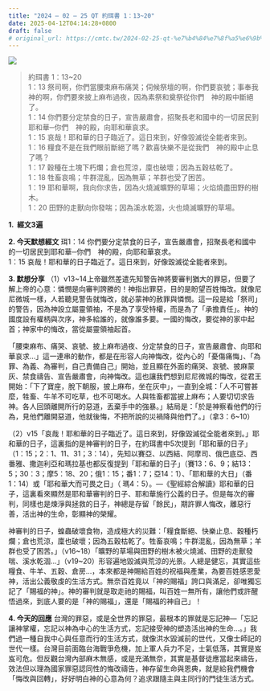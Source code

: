 ```yaml
---
title: "2024 – 02 – 25 QT 約珥書 1：13~20"
date: 2025-04-12T04:14:28+0800
draft: false
# original_url: https://cmtc.tw/2024-02-25-qt-%e7%b4%84%e7%8f%a5%e6%9b%b8-1%ef%bc%9a1320
---
```


![](/images/qt.jpg)
> 約珥書 1：13\~20  
> 1：13 祭司啊，你們當腰束麻布痛哭；伺候祭壇的啊，你們要哀號；事奉我　神的啊，你們要來披上麻布過夜，因為素祭和奠祭從你們　神的殿中斷絕了。  
> 1：14 你們要分定禁食的日子，宣告嚴肅會，招聚長老和國中的一切居民到耶和華─你們　神的殿，向耶和華哀求。  
> 1：15 哀哉！耶和華的日子臨近了。這日來到，好像毀滅從全能者來到。  
> 1：16 糧食不是在我們眼前斷絕了嗎？歡喜快樂不是從我們　神的殿中止息了嗎？  
> 1：17 穀種在土塊下朽爛；倉也荒涼，廩也破壞；因為五穀枯乾了。  
> 1：18 牲畜哀鳴；牛群混亂，因為無草；羊群也受了困苦。  
> 1：19 耶和華啊，我向你求告，因為火燒滅曠野的草場；火焰燒盡田野的樹木。  
> 1：20 田野的走獸向你發喘；因為溪水乾涸，火也燒滅曠野的草場。

**1.  經文3遍**

**2. 今天默想經文**
珥1：14 你們要分定禁食的日子，宣告嚴肅會，招聚長老和國中的一切居民到耶和華─你們　神的殿，向耶和華哀求。  
1：15 哀哉！耶和華的日子臨近了。這日來到，好像毀滅從全能者來到。

**3. 默想分享**
（1）v13\~14上帝雖然差遣先知警告神將要審判猶大的罪惡，但要了解上帝的心意：憐憫是向審判誇勝的！神指出罪惡，目的是盼望百姓悔改。就像尼尼微城一樣，人若聽見警告就悔改，就必蒙神的赦罪與憐憫。這一段是給「祭司」的警告，因為神設立屬靈領袖，不是為了享受特權，而是為了「承擔責任」。神的國度設有權柄與次序，神多給誰的，就像誰多要。一國的悔改，要從神的家中起首；神家中的悔改，當從屬靈領袖起首。

「腰束麻布、痛哭、哀號、披上麻布過夜、分定禁食的日子，宣告嚴肅會、向耶和華哀求…」這一連串的動作，都是在形容人向神悔改，從內心的「憂傷痛悔」、「為罪、為義、為審判，自己責備自己」開始，並且顯在外面的痛哭、哀號、披麻蒙灰、禁食禱告、宣告嚴肅會，向神悔改。這也讓我們想到尼尼微城的悔改，從君王開始：「下了寶座，脫下朝服，披上麻布，坐在灰中」，一直到全城：「人不可嘗甚麼，牲畜、牛羊不可吃草，也不可喝水。人與牲畜都當披上麻布；人要切切求告　神。各人回頭離開所行的惡道，丟棄手中的強暴。」結局是：「於是神察看他們的行為，見他們離開惡道，他就後悔，不把所說的災禍降與他們了。」（拿3：6\~10）

（2）v15「哀哉！耶和華的日子臨近了。這日來到，好像毀滅從全能者來到。」耶和華的日子，這裏指的是神審判的日子，在約珥書中5次提到「耶和華的日子」（1：15；2：1、11、31；3：14），先知以賽亞、以西結、阿摩司、俄巴底亞、西番雅、撒迦利亞和瑪拉基也都反復提到「耶和華的日子」（賽13：6、9；結13：5；30：3；摩5：18、20；俄1：15；番1：7；亞14：1）、「耶和華的大日」（番1：14）或「耶和華大而可畏之日」（ 瑪4：5）。—《聖經綜合解讀》耶和華的日子，這裏看來顯然是耶和華審判的日子、耶和華施行公義的日子。但是每次的審判，同樣也是煉淨與拯救的日子，神總是存留「餘民」，期許罪人悔改，離惡行善，活出神的生命，彰顯神的榮耀。

神審判的日子，蝗蟲破壞食物，造成極大的災難：「糧食斷絕、快樂止息、穀種朽爛；倉也荒涼，廩也破壞；因為五穀枯乾了。牲畜哀鳴；牛群混亂，因為無草；羊群也受了困苦。」（v16\~18）「曠野的草場與田野的樹木被火燒滅、田野的走獸發喘、溪水乾涸…」（v19\~20）形容遍地毀滅與荒涼的光景。人總是健忘，其實這些糧食、牛羊、五穀、倉房…，本來都是神賜給百姓的祝福與產業，為要百姓感恩愛神，活出公義敬虔的生活方式。無奈百姓竟以「神的賜福」誇口與滿足，卻唯獨忘記了「賜福的神」。神的審判就是取走祂的賜福，叫百姓一無所有，讓他們或許醒悟過來，到底人要的是「神的賜福」，還是「賜福的神自己」！

**4. 今天的回應**
台灣的罪惡，或是全世界的罪惡，最根本的罪就是忘記神—「忘記讓神掌權，忘記以神為中心的生活方式，忘記接受神的塑造活出神的生命…。」我們過一種自我中心與任意而行的生活方式，就像洪水毀滅前的世代，又像士師記的世代一樣。台灣目前面臨台海戰爭危機，加上軍人兵力不足，士氣低落，其實是岌岌可危。但反觀台灣內部麻木無感，或是充滿無奈，其實是基督徒應當起來禱告，效法但以理為國家罪惡認同性的悔改禱告，神存留生命與恩典，就是給我們機會「悔改與回轉」，好好明白神的心意為何？追求跟隨主與主同行的門徒生活方式。
